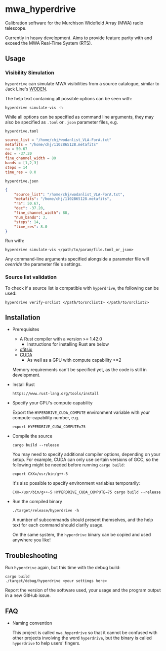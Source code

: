 # mwa_hyperdrive

Calibration software for the Murchison Widefield Array (MWA) radio telescope.

Currently in heavy development. Aims to provide feature parity with and exceed
the MWA Real-Time System (RTS).

## Usage
### Visibility Simulation
`hyperdrive` can simulate MWA visibilities from a source catalogue, similar to
Jack Line's [WODEN](https://github.com/JLBLine/WODEN).

The help text containing all possible options can be seen with:

    hyperdrive simulate-vis -h

While all options can be specified as command line arguments, they may also be
specified as `.toml` or `.json` parameter files, e.g.

`hyperdrive.toml`
```toml
source_list = "/home/chj/wodanlist_VLA-ForA.txt"
metafits = "/home/chj/1102865128.metafits"
ra = 50.67
dec = -37.20
fine_channel_width = 80
bands = [1,2,3]
steps = 14
time_res = 8.0
```

`hyperdrive.json`
```json
{
    "source_list": "/home/chj/wodanlist_VLA-ForA.txt",
    "metafits": "/home/chj/1102865128.metafits",
    "ra": 50.67,
    "dec": -37.20,
    "fine_channel_width": 80,
    "num_bands": 3,
    "steps": 14,
    "time_res": 8.0
}
```

Run with:

    hyperdrive simulate-vis </path/to/param/file.toml_or_json>

Any command-line arguments specified alongside a parameter file will *override*
the parameter file's settings.

### Source list validation
To check if a source list is compatible with `hyperdrive`, the following can be
used:

    hyperdrive verify-srclist </path/to/srclist1> </path/to/srclist2>

## Installation
- Prerequisites

    - A Rust compiler with a version >= 1.42.0
      - Instructions for installing Rust are below
    - [cfitsio](https://heasarc.gsfc.nasa.gov/docs/software/fitsio/)
    - [CUDA](https://developer.nvidia.com/cuda-zone)
      - As well as a GPU with compute capability >=2

    Memory requirements can't be specified yet, as the code is still in
    development.

- Install Rust

    `https://www.rust-lang.org/tools/install`

- Specify your GPU's compute capability

    Export the `HYPERDRIVE_CUDA_COMPUTE` environment variable with your
    compute-capability number, e.g.

    `export HYPERDRIVE_CUDA_COMPUTE=75`

- Compile the source

    `cargo build --release`

    You may need to specify additional compiler options, depending on your
    setup. For example, CUDA can only use certain versions of GCC, so the
    following might be needed before running `cargo build`:

    `export CXX=/usr/bin/g++-5`

    It's also possible to specify environment variables temporarily:

    `CXX=/usr/bin/g++-5 HYPERDRIVE_CUDA_COMPUTE=75 cargo build --release`

- Run the compiled binary

    `./target/release/hyperdrive -h`

    A number of subcommands should present themselves, and the help text for
    each command should clarify usage.

    On the same system, the `hyperdrive` binary can be copied and used
    anywhere you like!

## Troubleshooting

Run `hyperdrive` again, but this time with the debug build:

    cargo build
    ./target/debug/hyperdrive <your settings here>

Report the version of the software used, your usage and the program output in a
new GitHub issue.

## FAQ
- Naming convention

    This project is called `mwa_hyperdrive` so that it cannot be confused with
    other projects involving the word `hyperdrive`, but the binary is called
    `hyperdrive` to help users' fingers.
